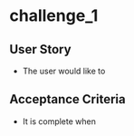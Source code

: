 # challenge_1

## User Story

- The user would like to


## Acceptance Criteria

- It is complete when